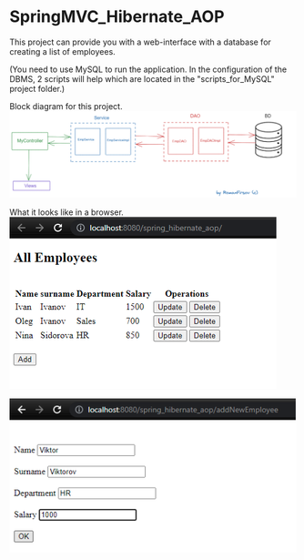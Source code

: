 # SpringMVC_Hibernate_AOP
This project can provide you with a web-interface with a database for creating a list of employees.


(You need to use MySQL to run the application.
In the configuration of the DBMS, 2 scripts will help which are located in the "scripts_for_MySQL" project folder.)

Block diagram for this project.
![alt text](https://github.com/firsovroman/SpringMVC_Hibernate_AOP/raw/main/pictures/1.png)



What it looks like in a browser.
![alt text](https://github.com/firsovroman/SpringMVC_Hibernate_AOP/raw/main/pictures/2.png)


![alt text](https://github.com/firsovroman/SpringMVC_Hibernate_AOP/raw/main/pictures/3.png)

